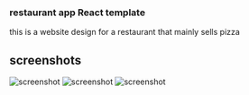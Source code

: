 ### restaurant app React template 
this is a website design for a restaurant that mainly sells pizza

## screenshots

<img src='https://ik.imagekit.io/x761p7oyp/foody/Screenshot__193__tC8VqciVK.png?ik-sdk-version=javascript-1.4.3&updatedAt=1663256082192' alt='screenshot'/>

<img src='https://ik.imagekit.io/x761p7oyp/foody/Screenshot__191__NmlotOf0N.png?ik-sdk-version=javascript-1.4.3&updatedAt=1663256082229' alt='screenshot'/>

<img src='https://ik.imagekit.io/x761p7oyp/foody/Screenshot__192__6wW1mE9nL.png?ik-sdk-version=javascript-1.4.3&updatedAt=1663256082329' alt='screenshot'/>
